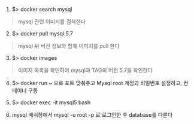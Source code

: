 

1. $> docker search mysql              
>    mysql 관련 이미지를 검색한다

2. $> docker pull mysql:5.7            
>    mysql 뒤 버전 정보와 함께 이미지를 pull 한다

3. $> docker images                    
>    이미지 목록을 확인하여 mysql과 TAG의 버전 5.7을 확인한다

4. $> docker run ~ 으로 포트 맞춰주고 Mysql root 계정과 비밀번호 설정하고, 컨테이너 구동

5. $> docker exec -it mysql5 bash      

6. mysql 배쉬창에서 mysql -u root -p 로 로그인한 후 database를 다룬다
